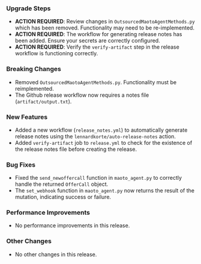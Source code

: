 ### Upgrade Steps
* **ACTION REQUIRED**: Review changes in `OutsourcedMaotoAgentMethods.py` which has been removed.  Functionality may need to be re-implemented.
* **ACTION REQUIRED**: The workflow for generating release notes has been added. Ensure your secrets are correctly configured.
* **ACTION REQUIRED**: Verify the `verify-artifact` step in the release workflow is functioning correctly.

### Breaking Changes
* Removed `OutsourcedMaotoAgentMethods.py`.  Functionality must be reimplemented.
* The Github release workflow now requires a notes file (`artifact/output.txt`).


### New Features
* Added a new workflow (`release_notes.yml`) to automatically generate release notes using the `lennardkorte/auto-release-notes` action.
* Added `verify-artifact` job to `release.yml` to check for the existence of the release notes file before creating the release.

### Bug Fixes
* Fixed the `send_newoffercall` function in `maoto_agent.py` to correctly handle the returned `OfferCall` object.
* The `set_webhook` function in `maoto_agent.py` now returns the result of the mutation, indicating success or failure.


### Performance Improvements
* No performance improvements in this release.

### Other Changes
* No other changes in this release.


